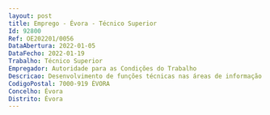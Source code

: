 ```yaml
--- 
layout: post
title: Emprego - Évora - Técnico Superior
Id: 92800
Ref: OE202201/0056
DataAbertura: 2022-01-05
DataFecho: 2022-01-19
Trabalho: Técnico Superior
Empregador: Autoridade para as Condições do Trabalho
Descricao: Desenvolvimento de funções técnicas nas áreas de informação ao público, inspetiva, de contraordenações laborais e de autorização administrativa, bem como das necessárias tarefas administrativas de suporte.Apoio ao serviço informativo (telefónico, presencial, escrito)  apoio técnico e administrativo na instrução de processos de contraordenação laboral  apoio à atividade inspetiva, elaboração de propostas de decisão em processos de autorização administrativa da competência da ACT.
CodigoPostal: 7000-919 ÉVORA
Concelho: Évora
Distrito: Évora
--- 
```

